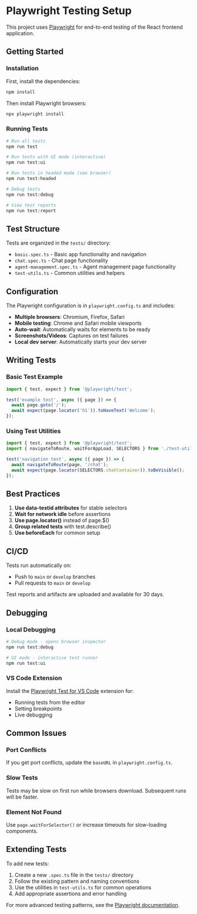 # Playwright Testing Setup

This project uses [Playwright](https://playwright.dev/) for end-to-end testing of the React frontend application.

## Getting Started

### Installation

First, install the dependencies:

```bash
npm install
```

Then install Playwright browsers:

```bash
npx playwright install
```

### Running Tests

```bash
# Run all tests
npm run test

# Run tests with UI mode (interactive)
npm run test:ui

# Run tests in headed mode (see browser)
npm run test:headed

# Debug tests
npm run test:debug

# View test reports
npm run test:report
```

## Test Structure

Tests are organized in the `tests/` directory:

- `basic.spec.ts` - Basic app functionality and navigation
- `chat.spec.ts` - Chat page functionality
- `agent-management.spec.ts` - Agent management page functionality
- `test-utils.ts` - Common utilities and helpers

## Configuration

The Playwright configuration is in `playwright.config.ts` and includes:

- **Multiple browsers**: Chromium, Firefox, Safari
- **Mobile testing**: Chrome and Safari mobile viewports
- **Auto-wait**: Automatically waits for elements to be ready
- **Screenshots/Videos**: Captures on test failures
- **Local dev server**: Automatically starts your dev server

## Writing Tests

### Basic Test Example

```typescript
import { test, expect } from '@playwright/test';

test('example test', async ({ page }) => {
  await page.goto('/');
  await expect(page.locator('h1')).toHaveText('Welcome');
});
```

### Using Test Utilities

```typescript
import { test, expect } from '@playwright/test';
import { navigateToRoute, waitForAppLoad, SELECTORS } from './test-utils';

test('navigation test', async ({ page }) => {
  await navigateToRoute(page, '/chat');
  await expect(page.locator(SELECTORS.chatContainer)).toBeVisible();
});
```

## Best Practices

1. **Use data-testid attributes** for stable selectors
2. **Wait for network idle** before assertions
3. **Use page.locator()** instead of page.$()
4. **Group related tests** with test.describe()
5. **Use beforeEach** for common setup

## CI/CD

Tests run automatically on:
- Push to `main` or `develop` branches
- Pull requests to `main` or `develop`

Test reports and artifacts are uploaded and available for 30 days.

## Debugging

### Local Debugging

```bash
# Debug mode - opens browser inspector
npm run test:debug

# UI mode - interactive test runner
npm run test:ui
```

### VS Code Extension

Install the [Playwright Test for VS Code](https://marketplace.visualstudio.com/items?itemName=ms-playwright.playwright) extension for:
- Running tests from the editor
- Setting breakpoints
- Live debugging

## Common Issues

### Port Conflicts
If you get port conflicts, update the `baseURL` in `playwright.config.ts`.

### Slow Tests
Tests may be slow on first run while browsers download. Subsequent runs will be faster.

### Element Not Found
Use `page.waitForSelector()` or increase timeouts for slow-loading components.

## Extending Tests

To add new tests:

1. Create a new `.spec.ts` file in the `tests/` directory
2. Follow the existing pattern and naming conventions
3. Use the utilities in `test-utils.ts` for common operations
4. Add appropriate assertions and error handling

For more advanced testing patterns, see the [Playwright documentation](https://playwright.dev/docs/intro). 